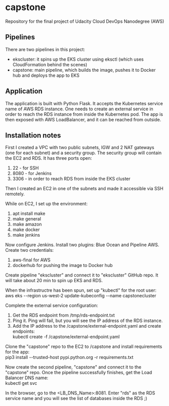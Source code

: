 # capstone
Repository for the final project of Udacity Cloud DevOps Nanodegree (AWS)

## Pipelines

There are two pipelines in this project:
+ ekscluster: it spins up the EKS cluster using eksctl (which uses CloudFormation behind the scenes)
+ capstone: main pipeline, which builds the image, pushes it to Docker hub and deploys the app to EKS

## Application

The application is built with Python Flask. 
It accepts the Kubernetes service name of AWS RDS instance. 
One needs to create an external service in order to reach the RDS instance from inside the Kubernetes pod.
The app is then exposed with AWS LoadBalancer, and it can be reached from outside.

## Installation notes

First I created a VPC with two public subnets, IGW and 2 NAT gateways (one for each subnet) and a security group. The security group will contain the EC2 and RDS. It has three ports open:
1. 22 - for SSH
2. 8080 - for Jenkins
3. 3306 - in order to reach RDS from inside the EKS cluster

Then I created an EC2 in one of the subnets and made it accessible via SSH remotely.  

While on EC2, I set up the environment:
1. apt install make
2. make general
3. make amazon
4. make docker
5. make jenkins

Now configure Jenkins. Install two plugins: Blue Ocean and Pipeline AWS. Create two credentials:
1. aws-final for AWS
2. dockerhub for pushing the image to Docker hub

Create pipeline "ekscluster" and connect it to "ekscluster" GitHub repo. It will take about 20 min to spin up EKS and RDS.  

When the infrastructre has been spun, set up "kubectl" for the root user:    
aws eks --region us-west-2 update-kubeconfig --name capstonecluster

Complete the external service configuration:
1. Get the RDS endpoint from /tmp/rds-endpoint.txt
2. Ping it. Ping will fail, but you will see the IP address of the RDS instance.
3. Add the IP address to the /capstone/external-endpoint.yaml and create endpoints:  
kubectl create -f /capstone/external-endpoint.yaml

Clone the "capstone" repo to the EC2 to /capstone and install requirements for the app:    
pip3 install --trusted-host pypi.python.org -r requirements.txt 

Now create the second pipeline, "capstone" and connect it to the "capstone" repo. Once the pipeline successfully finishes, get the Load Balancer DNS name:  
kubectl get svc

In the browser, go to the <LB_DNS_Name>:8081. Enter "rds" as the RDS service name and you will see the list of databases inside the RDS ;)


